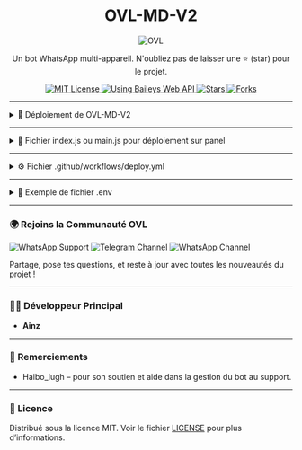 <h1 align="center">OVL-MD-V2</h1>

<p align="center">
    <img alt="OVL" src="https://files.catbox.moe/gxcb9p.jpg">
</p>

<p align="center">
    Un bot WhatsApp multi-appareil. N'oubliez pas de laisser une ⭐ (star) pour le projet.
</p>

<p align="center">
    <a href="https://opensource.org/licenses/MIT">
        <img src="https://img.shields.io/badge/License-MIT-green.svg?style=flat-square" alt="MIT License" />
    </a>
    <a href="https://github.com/WhiskeySockets/Baileys">
        <img src="https://img.shields.io/badge/Baileys-Web%20API-orange?style=flat-square" alt="Using Baileys Web API" />
    </a>
    <a href="https://github.com/Ainz-devs/OVL-MD-V2/stargazers">
        <img src="https://img.shields.io/github/stars/Ainz-devs/OVL-MD-V2?style=flat-square" alt="Stars" />
    </a>
    <a href="https://github.com/Ainz-devs/OVL-MD-V2/network/members">
        <img src="https://img.shields.io/github/forks/Ainz-devs/OVL-MD-V2?style=flat-square" alt="Forks" />
    </a>
</p>

---

<details>
  <summary>🚀 Déploiement de OVL-MD-V2</summary>

### 🧬 Étape 1 : Fork du dépôt GitHub  
[![Fork GitHub](https://img.shields.io/badge/Fork%20le%20Repo-100000?style=for-the-badge&logo=github&logoColor=white)](https://github.com/Ainz-devs/OVL-MD-V2/fork)

---

### 🔐 Étape 2 : Générer une SESSION ID

📌 **Conserve la Session-ID dans un endroit sécurisé.** 

[![Obtenir SESSION-ID](https://img.shields.io/badge/Obtenir%20SESSION--ID1-0A0A0A?style=for-the-badge&logo=key&logoColor=white)](https://premier-armadillo-ovl-02d9d108.koyeb.app/)  
[![Obtenir SESSION-ID](https://img.shields.io/badge/Obtenir%20SESSION--ID2-0A0A0A?style=for-the-badge&logo=key&logoColor=white)](https://ruling-alma-ahc-ec8ca560.koyeb.app/)  
[![Obtenir SESSION-ID](https://img.shields.io/badge/Obtenir%20SESSION--ID3-0A0A0A?style=for-the-badge&logo=key&logoColor=white)](https://shivering-lizzy-fatao177-3ee3096c.koyeb.app/)

---

### 🗄️ Étape 3 : Créer une base de données  
[![Créer Base de Données](https://img.shields.io/badge/Supabase-Base%20de%20donn%C3%A9es-3ECF8E?style=for-the-badge&logo=supabase&logoColor=white)](https://supabase.com)
> Ou utilise une base de données existante.

### 🚀 Étape 4 : Méthodes de déploiement

#### <img src="https://img.shields.io/badge/Heroku-430098?style=for-the-badge&logo=heroku&logoColor=white" height="28" />
- Créez un compte : [Lien Heroku](https://signup.heroku.com/)
- Déploiement rapide : [Déployer sur Heroku](https://dashboard.heroku.com/new?template=https://github.com/Ainz-devs/OVL-MD-V2)

#### <img src="https://img.shields.io/badge/Render-12100E?style=for-the-badge&logo=render&logoColor=white" height="28" />
- Créez un compte : [Lien Render](https://dashboard.render.com/register)
- Déploiement rapide : [Déployer sur Render](https://dashboard.render.com/web/new)

#### <img src="https://img.shields.io/badge/Koyeb-000000?style=for-the-badge&logo=koyeb&logoColor=white" height="28" />
- Créez un compte : [Lien Koyeb](https://app.koyeb.com/auth/signup)
- Déploiement rapide : [Déployer sur Koyeb](https://app.koyeb.com/deploy?type=git&name=ovl-md&repository=https%3A%2F%2Fgithub.com%2FAinz-devs%2FOVL-MD-V2&branch=main&builder=dockerfile&env%5BPREFIXE%5D=.&env%5BNOM_OWNER%5D=Ainz&env%5BNUMERO_OWNER%5D=226xxxxxxxx&env%5BMODE%5D=public&env%5BSESSION_ID%5D=&env%5BSTICKER_PACK_NAME%5D=%E1%B4%8F%E1%B4%97%E1%B4%91-%E1%B4%9E%E1%B4%96-%E1%B5%B0%E1%B4%B2&env%5BSTICKER_AUTHOR_NAME%5D=%E1%B4%A2%E1%B4%88%E1%B4%AE%E2%9C%85%E2%9C%A8&instance_type=free
)

#### <img src="https://img.shields.io/badge/Panel-grey?style=for-the-badge&logo=windows-terminal&logoColor=white" height="28" />
- Créez un serveur
- Ajoutez le fichier `index.js` ou `main.js`
- Démarrez le bot

#### <img src="https://img.shields.io/badge/GitHub%20Actions-2088FF?style=for-the-badge&logo=github-actions&logoColor=white" height="28" />
- Ajoutez un fichier `.env`
- Créez le fichier `.github/workflows/deploy.yml`

</details>

---

<details>
  <summary>📝 Fichier index.js ou main.js pour déploiement sur panel</summary>

```js
const { spawnSync, spawn } = require('child_process');
const { existsSync, mkdirSync, writeFileSync } = require('fs');

// Ajoutez ici vos variables d'environnement
const env_file = ``;

if (!env_file.trim()) {
  console.error("❌ 'env_file' est vide. Veuillez renseigner vos variables d'environnement avant de lancer le script.");
  process.exit(1);
}

let crashCount = 0;
const crashLimit = 5;
let lastCrashTime = Date.now();
const crashResetDelay = 30000;

function setupProject() {
  if (!existsSync('ovl')) {
    const clone = spawnSync('git', ['clone', 'https://github.com/Ainz-devs/OVL-MD-V2', 'ovl'], { stdio: 'inherit' });
    if (clone.status !== 0) process.exit(1);
  }

  if (!existsSync('ovl/.env')) {
    mkdirSync('ovl', { recursive: true });
    writeFileSync('ovl/.env', env_file);
    console.log("✅ Fichier .env créé avec succès.");
  }

  const install = spawnSync('npm', ['install'], { cwd: 'ovl', stdio: 'inherit' });
  if (install.status !== 0) process.exit(1);
}

function validateSetup() {
  if (!existsSync('ovl/package.json')) {
    process.exit(1);
  }

  const check = spawnSync('npm', ['ls'], { cwd: 'ovl', stdio: 'ignore' });

  if (check.status !== 0) {
    const reinstall = spawnSync('npm', ['install'], { cwd: 'ovl', stdio: 'inherit' });
    if (reinstall.status !== 0) {
      process.exit(1);
    }
  }
}

function launchApp() {
  const pm2 = spawn('npx', ['pm2', 'start', 'Ovl.js', '--name', 'ovl-md', '--attach'], {
    cwd: 'ovl',
    stdio: ['pipe', 'pipe', 'pipe'],
  });

  let restartAttempts = 0;

  pm2.stdout?.on('data', (chunk) => {
    const output = chunk.toString();
    console.log(output);
    if (output.includes('Connexion') || output.includes('ready')) {
      restartAttempts = 0;
    }
  });

  pm2.stderr?.on('data', (chunk) => {
    const output = chunk.toString();
    if (output.includes('restart')) {
      restartAttempts++;
      if (restartAttempts > 3) {
        spawnSync('npx', ['pm2', 'delete', 'ovl-md'], { cwd: 'ovl', stdio: 'inherit' });
        startNodeFallback();
      }
    }
  });

  pm2.on('exit', () => {
    startNodeFallback();
  });

  pm2.on('error', () => {
    startNodeFallback();
  });
}

function startNodeFallback() {
  const child = spawn('node', ['Ovl.js'], { cwd: 'ovl', stdio: 'inherit' });

  child.on('exit', (code) => {
    const now = Date.now();
    if (now - lastCrashTime > crashResetDelay) crashCount = 0;
    crashCount++;
    lastCrashTime = now;

    if (crashCount > crashLimit) {
      return;
    }

    startNodeFallback();
  });
}

setupProject();
validateSetup();
launchApp();
```

</details>

---

<details>
  <summary>⚙️ Fichier .github/workflows/deploy.yml</summary>

```yaml
name: OVL-MD Bot CI

on:
  push:
    branches: [main]
  pull_request:
    branches: [main]
  schedule:
    - cron: '0 */5 * * *'

jobs:
  build:
    runs-on: ubuntu-latest
    strategy:
      matrix:
        node-version: [20.x]
    steps:
      - uses: actions/checkout@v3
      - uses: actions/setup-node@v3
        with:
          node-version: ${{ matrix.node-version }}
      - run: |
          sudo apt update
          sudo apt install -y ffmpeg
          npm i
      - run: timeout 18300s npm run Ovl
```

</details>

---

<details>
  <summary>🔐 Exemple de fichier .env</summary>

```env
PREFIXE=.
NOM_OWNER=Ainz
NUMERO_OWNER=226xxxxxxxx
MODE=public
SESSION_ID=
STICKER_PACK_NAME=ᴏᴠʟ-ᴍᴅ-ᴠ𝟸
STICKER_AUTHOR_NAME=ᴀɪɴᴢ🔅✨
```

</details>

---

### 🌍 Rejoins la Communauté OVL

[![WhatsApp Support](https://img.shields.io/badge/Support%20WhatsApp-25D366?style=for-the-badge&logo=whatsapp&logoColor=white)](https://chat.whatsapp.com/HzhikAmOuYhFXGLmcyMo62)
[![Telegram Channel](https://img.shields.io/badge/Canal%20Telegram-229ED9?style=for-the-badge&logo=telegram&logoColor=white)](https://t.me/ovlmd_tlg)
[![WhatsApp Channel](https://img.shields.io/badge/Channel%20WhatsApp-25D366?style=for-the-badge&logo=whatsapp&logoColor=white)](https://whatsapp.com/channel/0029VayTmvxHltYGCm0J7P0A)

Partage, pose tes questions, et reste à jour avec toutes les nouveautés du projet !

---

### 👨‍💻 Développeur Principal
- **Ainz**
---
### 🙌 Remerciements
- Haibo_lugh – pour son soutien et aide dans la gestion du bot au support.
---
### 📄 Licence

Distribué sous la licence MIT. Voir le fichier [LICENSE](./LICENSE) pour plus d’informations.
